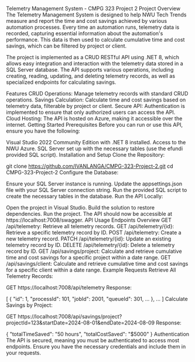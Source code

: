 Telemetry Management System - CMPG 323 Project 2
Project Overview
The Telemetry Management System is designed to help NWU Tech Trends measure and report the time and cost savings achieved by various automation processes. Every time an automation runs, telemetry data is recorded, capturing essential information about the automation's performance. This data is then used to calculate cumulative time and cost savings, which can be filtered by project or client.

The project is implemented as a CRUD RESTful API using .NET 8, which allows easy integration and interaction with the telemetry data stored in a SQL Server database. The API supports various operations, including creating, reading, updating, and deleting telemetry records, as well as specialized endpoints for calculating savings.

Features
CRUD Operations: Manage telemetry records with standard CRUD operations.
Savings Calculation: Calculate time and cost savings based on telemetry data, filterable by project or client.
Secure API: Authentication is implemented to ensure that only authorized users can access the API.
Cloud Hosting: The API is hosted on Azure, making it accessible over the internet.
Getting Started
Prerequisites
Before you can run or use this API, ensure you have the following:

Visual Studio 2022 Community Edition with .NET 8 installed.
Access to the NWU Azure.
SQL Server set up with the necessary tables (use the efundi provided SQL script).
Installation and Setup
Clone the Repository:


git clone https://github.com/IVANLANGA/CMPG-323-Project-2.git
cd CMPG-323-Project-2
Configure the Database:

Ensure your SQL Server instance is running.
Update the appsettings.json file with your SQL Server connection string.
Run the provided SQL script to create the necessary tables in the database.
Run the API Locally:

Open the project in Visual Studio.
Build the solution to restore dependencies.
Run the project. The API should now be accessible at https://localhost:7008/swagger.
API Usage
Endpoints Overview
GET /api/telemetry: Retrieve all telemetry records.
GET /api/telemetry/{id}: Retrieve a specific telemetry record by ID.
POST /api/telemetry: Create a new telemetry record.
PATCH /api/telemetry/{id}: Update an existing telemetry record by ID.
DELETE /api/telemetry/{id}: Delete a telemetry record by ID.
GET /api/savings/project: Calculate and retrieve cumulative time and cost savings for a specific project within a date range.
GET /api/savings/client: Calculate and retrieve cumulative time and cost savings for a specific client within a date range.
Example Requests
Retrieve All Telemetry Records:


GET https://localhost:7008/api/telemetry
Response:


[
  {
    "id": 1,
    "processId": 101,
    "jobId": 2001,
    "queueId": 301,
    ...
  },
  ...
]
Calculate Savings by Project:

GET https://localhost:7008/api/savings/project?projectId=123&startDate=2024-08-01&endDate=2024-08-09
Response:


{
  "totalTimeSaved": "50 hours",
  "totalCostSaved": "$5000"
}
Authentication
The API is secured, meaning you must be authenticated to access most endpoints. Ensure you have the necessary credentials and include them in your requests.